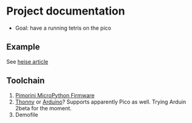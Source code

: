# Project documentation

* Goal: have a running tetris on the pico

## Example

See [heise article](https://www.heise.de/tests/Ausprobiert-Pimoroni-Picodisplay-fuer-Raspi-Pico-5055596.html?seite=all&hg=1&hgi=8&hgf=false)

## Toolchain

1. [Pimorini MicroPython Firmware](https://github.com/pimoroni/pimoroni-pico/releases)
1. [Thonny](https://thonny.org/) or [Arduino](https://www.arduino.cc/en/software)? Supports apparently Pico as well. Trying Arduin 2beta for the moment.
1. Demofile
